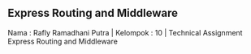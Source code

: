 ## Express Routing and Middleware

Nama : Rafly Ramadhani Putra |
Kelompok : 10 |
Technical Assignment Express Routing and Middleware
